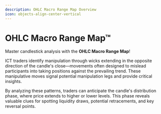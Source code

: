 ```yaml
---
description: OHLC Macro Range Map Overview
icon: objects-align-center-vertical
---
```


# OHLC Macro Range Map™

Master candlestick analysis with the **OHLC Macro Range Map**!

ICT traders identify manipulation through wicks extending in the opposite direction of the candle's close—movements often designed to mislead participants into taking positions against the prevailing trend. These manipulative moves signal potential manipulation legs and provide critical insights.

By analyzing these patterns, traders can anticipate the candle's distribution phase, where price extends to higher or lower levels. This phase reveals valuable clues for spotting liquidity draws, potential retracements, and key reversal points.
